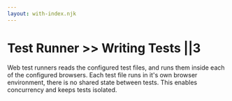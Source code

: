 ```yaml
---
layout: with-index.njk
---
```


# Test Runner >> Writing Tests ||3

Web test runners reads the configured test files, and runs them inside each of the configured browsers. Each test file runs in it's own browser environment, there is no shared state between tests. This enables concurrency and keeps tests isolated.
